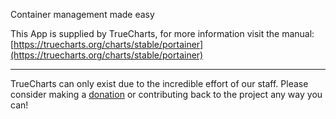 Container management made easy

This App is supplied by TrueCharts, for more information visit the manual: [https://truecharts.org/charts/stable/portainer](https://truecharts.org/charts/stable/portainer)

---

TrueCharts can only exist due to the incredible effort of our staff.
Please consider making a [donation](https://truecharts.org/sponsor) or contributing back to the project any way you can!

